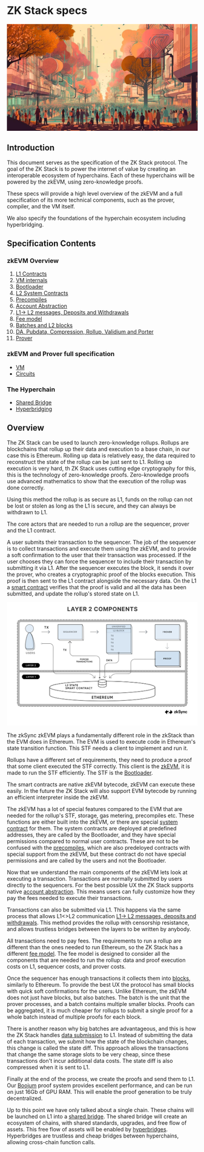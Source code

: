 # ZK Stack specs

![Logo](./zk-the-collective-action.jpeg)

## Introduction

This document serves as the specification of the ZK Stack protocol. The goal of the ZK Stack is to power the internet of
value by creating an interoperable ecosystem of hyperchains. Each of these hyperchains will be powered by the zkEVM,
using zero-knowledge proofs.

These specs will provide a high level overview of the zkEVM and a full specification of its more technical components,
such as the prover, compiler, and the VM itself.

We also specify the foundations of the hyperchain ecosystem including hyperbridging.

## Specification Contents

### zkEVM Overview

1. [L1 Contracts](./zkVM/high_level/1_l1_smart_contracts.md)
1. [VM internals](./zkVM/high_level/2_vm_internals.md)
1. [Bootloader](./zkVM/high_level/3_bootloader.md)
1. [L2 System Contracts](./zkVM/high_level/4_system_contracts.md)
1. [Precompiles](./zkVM/high_level/6_elliptic_curve_precompiles.md)
1. [Account Abstraction](./zkVM/high_level/5_account_abstraction.md)
1. [L1-> L2 messages, Deposits and Withdrawals](./zkVM/high_level/8_handling_L1→L2_ops.md)
1. [Fee model](./zkVM/high_level/10_fee_model/fee_model.md)
1. [Batches and L2 blocks](./zkVM/high_level/7_batches_L2_blocks.md)
1. [DA, Pubdata, Compression, Rollup, Validium and Porter](./zkVM/high_level/9_handling_pubdata_in_boojum/handling_pubdata_in_boojum.md)
1. [Prover](./zkVM/high_level/11_prover/zk_intuition.md)

### zkEVM and Prover full specification

- [VM](./zkVM/VM_and_prover/VM_section/zkSync_era_virtual_machine_primer.md)
- [Circuits](./zkVM/VM_and_prover/circuits_section/intro_to_zkSync’s_ZK.md)

### The Hyperchain

- [Shared Bridge](./the_hyperchain/1_shared_bridge.md)
- [Hyperbridging](./the_hyperchain/2_hyperbridges.md)

## Overview

The ZK Stack can be used to launch zero-knowledge rollups. Rollups are blockchains that rollup up their data and
execution to a base chain, in our case this is Ethereum. Rolling up data is relatively easy, the data required to
reconstruct the state of the rollup can be just sent to L1. Rolling up execution is very hard, th ZK Stack uses cutting
edge cryptography for this, this is the technology of zero-knowledge proofs. Zero-knowledge proofs use advanced
mathematics to show that the execution of the rollup was done correctly.

Using this method the rollup is as secure as L1, funds on the rollup can not be lost or stolen as long as the L1 is
secure, and they can always be withdrawn to L1.

The core actors that are needed to run a rollup are the sequencer, prover and the L1 contract.

A user submits their transaction to the sequencer. The job of the sequencer is to collect transactions and execute them
using the zkEVM, and to provide a soft confirmation to the user that their transaction was processed. If the user
chooses they can force the sequencer to include their transaction by submitting it via L1. After the sequencer executes
the block, it sends it over the prover, who creates a cryptographic proof of the blocks execution. This proof is then
sent to the L1 contract alongside the necessary data. On the L1 a
[smart contract](./zkVM/high_level/1_l1_smart_contracts.md) verifies that the proof is valid and all the data has been
submitted, and update the rollup's stored state on L1.

![Components](./L2_Components.png)

The zkSync zkEVM plays a fundamentally different role in the zkStack than the EVM does in Ethereum. The EVM is used to
execute code in Ethereum's state transition function. This STF needs a client to implement and run it.

Rollups have a different set of requirements, they need to produce a proof that some client executed the STF correctly.
This client is the [zkEVM](./zkVM/high_level/2_vm_internals.md), it is made to run the STF efficiently. The STF is the
[Bootloader](./zkVM/high_level/3_bootloader.md).

The smart contracts are native zkEVM bytecode, zkEVM can execute these easily. In the future the ZK Stack will also
support EVM bytecode by running an efficient interpreter inside the zkEVM.

The zkEVM has a lot of special features compared to the EVM that are needed for the rollup's STF, storage, gas metering,
precompiles etc. These functions are either built into the zkEVM, or there are special
[system contract](./zkVM/high_level/4_system_contracts.md) for them. The system contracts are deployed at predefined
addresses, they are called by the Bootloader, and they have special permissions compared to normal user contracts. These
are not to be confused with the [precompiles](./zkVM/high_level/6_elliptic_curve_precompiles.md), which are also
predeloyed contracts with special support from the zkEVM, but these contract do not have special permissions and are
called by the users and not the Bootloader.

Now that we understand the main components of the zkEVM lets look at executing a transaction. Transactions are normally
submitted by users directly to the sequencers. For the best possible UX the ZK Stack supports native
[account abstraction](./zkVM/high_level/5_account_abstraction.md). This means users can fully customize how they pay the
fees needed to execute their transactions.

Transactions can also be submitted via L1. This happens via the same process that allows L1<>L2 communication
[L1-> L2 messages, deposits and withdrawals](./zkVM/high_level/8_handling_L1→L2_ops.md). This method provides the rollup
with censorship resistance, and allows trustless bridges between the layers to be written by anybody.

All transactions need to pay fees. The requirements to run a rollup are different than the ones needed to run Ethereum,
so the ZK Stack has a different [fee model](./zkVM/high_level/10_fee_model/fee_model.md). The fee model is designed to
consider all the components that are needed to run the rollup: data and proof execution costs on L1, sequencer costs,
and prover costs.

Once the sequencer has enough transactions it collects them into [blocks](./zkVM/high_level/7_batches_L2_blocks.md),
similarly to Ethereum. To provide the best UX the protocol has small blocks with quick soft confirmations for the users.
Unlike Ethereum, the zkEVM does not just have blocks, but also batches. The batch is the unit that the prover processes,
and a batch contains multiple smaller blocks. Proofs can be aggregated, it is much cheaper for rollups to submit a
single proof for a whole batch instead of multiple proofs for each block.

There is another reason why big batches are advantageous, and this is how the ZK Stack handles
[data submission](./zkVM/high_level/9_handling_pubdata_in_boojum/handling_pubdata_in_boojum.md) to L1. Instead of
submitting the data of each transaction, we submit how the state of the blockchain changes, this change is called the
state diff. This approach allows the transactions that change the same storage slots to be very cheap, since these
transactions don't incur additional data costs. The state diff is also compressed when it is sent to L1.

Finally at the end of the process, we create the proofs and send them to L1. Our
[Boojum](./zkVM/high_level/11_prover/zk_intuition.md) proof system provides excellent performance, and can be run on
just 16Gb of GPU RAM. This will enable the proof generation to be truly decentralized.

Up to this point we have only talked about a single chain. These chains will be launched on L1 into a
[shared bridge](./the_hyperchain/1_shared_bridge.md). The shared bridge will create an ecosystem of chains, with shared
standards, upgrades, and free flow of assets. This free flow of assets will be enabled by
[hyperbridges](./the_hyperchain/2_hyperbridges.md). Hyperbridges are trustless and cheap bridges between hyperchains,
allowing cross-chain function calls.
